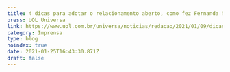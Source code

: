 ```yaml
---
title: 4 dicas para adotar o relacionamento aberto, como fez Fernanda Nobre
press: UOL Universa
link: https://www.uol.com.br/universa/noticias/redacao/2021/01/09/dicas-para-tentar-relacionamento-aberto-como-o-de-fernanda-nobre.htm
category: Imprensa
type: blog
noindex: true
date: 2021-01-25T16:43:30.871Z
draft: false
---
```

